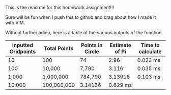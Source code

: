 This is the read me for this homework assignment!!!

Sure will be fun when I push this to github and brag about how I made it with VIM.

Without further adieu, here is a table of the various outputs of the function.


|Inputted Gridpoints|Total Points|Points in Circle| Estimate of Pi| Time to calculate|
|-------------------|------------|----------------|---------------|------------------|
|10|100|74|2.96|0.023 ms|
|100|10,000|7,790|3.116|0.035 ms|
|1,000|1,000,000|784,790|3.13916|0.103 ms|
|10,000|100,000,000|3.14136|0.629 ms|
